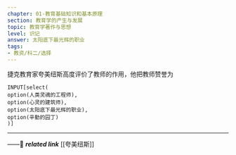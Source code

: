 ```yaml
---
chapter: 01-教育基础知识和基本原理
section: 教育学的产生与发展
topic: 教育学著作与思想
level: 识记
answer: 太阳底下最光辉的职业
tags:
- 教资/科二/选择
---
```


捷克教育家夸美纽斯高度评价了教师的作用，他把教师赞誉为

```meta-bind
INPUT[select(
option(人类灵魂的工程师),
option(心灵的建筑师),
option(太阳底下最光辉的职业),
option(辛勤的园丁)
)]
```

---
——🔗 ***related link*** [[夸美纽斯]]